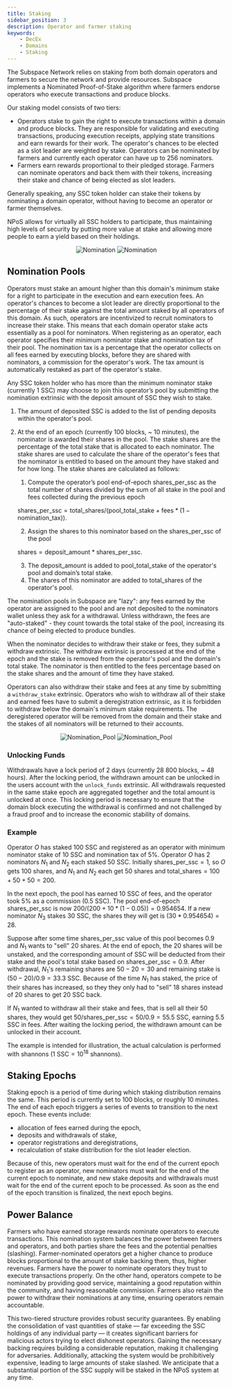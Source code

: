 ```yaml
---
title: Staking
sidebar_position: 3
description: Operator and farmer staking 
keywords:
    - DecEx
    - Domains
    - Staking
---
```

The Subspace Network relies on staking from both domain operators and farmers to secure the network and provide resources. Subspace implements a Nominated Proof-of-Stake algorithm where farmers endorse operators who execute transactions and produce blocks. 

Our staking model consists of two tiers:
- Operators stake to gain the right to execute transactions within a domain and produce blocks. They are responsible for validating and executing transactions, producing execution receipts, applying state transitions and earn rewards for their work. The operator's chances to be elected as a slot leader are weighted by stake. Operators can be nominated by farmers and currently each operator can have up to 256 nominators.
- Farmers earn rewards proportional to their pledged storage. Farmers can nominate operators and back them with their tokens, increasing their stake and chance of being elected as slot leaders. 
<!--We implement a mechanism for farmers to automatically stake their block rewards with nominated operators to maximize yield.-->
Generally speaking, any SSC token holder can stake their tokens by nominating a domain operator, without having to become an operator or farmer themselves.

NPoS allows for virtually all SSC holders to participate, thus maintaining high levels of security by putting more value at stake and allowing more people to earn a yield based on their holdings.

<div align="center">
    <img src="/img/Nomination-light.svg#gh-light-mode-only" alt="Nomination" />
    <img src="/img/Nomination-dark.svg#gh-dark-mode-only" alt="Nomination" />
</div>

## Nomination Pools

Operators must stake an amount higher than this domain's minimum stake for a right to participate in the execution and earn execution fees. An operator's chances to become a slot leader are directly proportional to the percentage of their stake against the total amount staked by all operators of this domain. As such, operators are incentivized to recruit nominators to increase their stake. This means that each domain operator stake acts essentially as a pool for nominators. When registering as an operator, each operator specifies their minimum nominator stake and nomination tax of their pool. The nomination tax is a percentage that the operator collects on all fees earned by executing blocks, before they are shared with nominators, a commission for the operator's work. The tax amount is automatically restaked as part of the operator's stake.

Any SSC token holder who has more than the minimum nominator stake (currently 1 SSC) may choose to join this operator’s pool by submitting the nomination extrinsic with the deposit amount of SSC they wish to stake. 

1. The amount of deposited SSC is added to the list of pending deposits within the operator's pool. 
2. At the end of an epoch (currently 100 blocks, ~ 10 minutes), the nominator is awarded their shares in the pool. The stake shares are the percentage of the total stake that is allocated to each nominator. The stake shares are used to calculate the share of the operator's fees that the nominator is entitled to based on the amount they have staked and for how long. The stake shares are calculated as follows:
    1. Compute the operator’s pool end-of-epoch $\text{shares\_per\_ssc}$ as the total number of shares divided by the sum of all stake in the pool and fees collected during the previous epoch 

    $\text{shares\_per\_ssc} = \text{total\_shares} / (\text{pool\_total\_stake} + \text{fees}*(1-\text{nomination\_tax}))$.

    2. Assign the $\text{shares}$ to this nominator based on the $\text{shares\_per\_ssc}$ of the pool 
    
    $\text{shares} = \text{deposit\_amount} * \text{shares\_per\_ssc}$.

    3. The $\text{deposit\_amount}$ is added to $\text{pool\_total\_stake}$ of the operator's pool and domain’s total stake.
    4. The $\text{shares}$ of this nominator are added to $\text{total\_shares}$ of the operator's pool.

The nomination pools in Subspace are "lazy": any fees earned by the operator are assigned to the pool and are not deposited to the nominators wallet unless they ask for a withdrawal. Unless withdrawn, the fees are "auto-staked" - they count towards the total stake of the pool, increasing its chance of being elected to produce bundles.

When the nominator decides to withdraw their stake or fees, they submit a withdraw extrinsic. The withdraw extrinsic is processed at the end of the epoch and the stake is removed from the operator's pool and the domain's total stake. The nominator is then entitled to the fees percentage based on the stake shares and the amount of time they have staked.

Operators can also withdraw their stake and fees at any time by submitting a `withdraw_stake` extrinsic. Operators who wish to withdraw all of their stake and earned fees have to submit a deregistration extrinsic, as it is forbidden to withdraw below the domain's minimum stake requirements. The deregistered operator will be removed from the domain and their stake and the stakes of all nominators will be returned to their accounts.

<div align="center">
    <img src="/img/Nomination_Pool-light.svg#gh-light-mode-only" alt="Nomination_Pool" />
    <img src="/img/Nomination_Pool-dark.svg#gh-dark-mode-only" alt="Nomination_Pool" />
</div>

### Unlocking Funds

Withdrawals have a lock period of 2 days (currently 28 800 blocks, ~ 48 hours). After the locking period, the withdrawn amount can be unlocked in the users account with the `unlock_funds` extrinsic. All withdrawals requested in the same stake epoch are aggregated together and the total amount is unlocked at once. This locking period is necessary to ensure that the domain block executing the withdrawal is confirmed and not challenged by a fraud proof and to increase the economic stability of domains. 

### Example

Operator $O$ has staked 100 SSC and registered as an operator with minimum nominator stake of 10 SSC and nomination tax of 5%. Operator $O$ has 2 nominators $N_1$ and $N_2$ each staked 50 SSC. Initially $\text{shares\_per\_ssc} = 1$, so $O$ gets 100 shares, and $N_1$ and $N_2$ each get 50 shares and $\text{total\_shares}=100+50+50=200$. 

In the next epoch, the pool has earned 10 SSC of fees, and the operator took 5% as a commission (0.5 SSC). The pool end-of-epoch $\text{shares\_per\_ssc}$ is now $200/(200 + 10 * (1-0.05)) = 0.954654$. If a new nominator $N_3$ stakes 30 SSC, the $\text{shares}$ they will get is $(30 * 0.954654) = 28$.

Suppose after some time $\text{shares\_per\_ssc}$ value of this pool becomes 0.9 and $N_1$ wants to "sell" 20 shares. At the end of epoch, the 20 shares will be unstaked, and the corresponding amount of SSC will be deducted from their stake and the pool's total stake based on $\text{shares\_per\_ssc} = 0.9$. After withdrawal, $N_1$'s remaining shares are $50-20=30$ and remaining stake is $(50-20)/0.9=33.3$ SSC. Because of the time $N_1$ has staked, the price of their shares has increased, so they they only had to "sell" 18 shares instead of 20 shares to get 20 SSC back.

If $N_1$ wanted to withdraw all their stake and fees, that is sell all their 50 shares, they would get $50/\text{shares\_per\_ssc} = 50/0.9=55.5$ SSC, earning 5.5 SSC in fees. After waiting the locking period, the withdrawn amount can be unlocked in their account.

The example is intended for illustration, the actual calculation is performed with shannons ($1\ \text{SSC} = 10^{18}\  \text{shannons}$).

## Staking Epochs

Staking epoch is a period of time during which staking distribution remains the same. This period is currently set to 100 blocks, or roughly 10 minutes. The end of each epoch triggers a series of events to transition to the next epoch. These events include:

- allocation of fees earned during the epoch,
- deposits and withdrawals of stake,
- operator registrations and deregistrations,
- recalculation of stake distribution for the slot leader election.

Because of this, new operators must wait for the end of the current epoch to register as an operator, new nominators must wait for the end of the current epoch to nominate, and new stake deposits and withdrawals must wait for the end of the current epoch to be processed.
As soon as the end of the epoch transition is finalized, the next epoch begins.

## Power Balance 

Farmers who have earned storage rewards nominate operators to execute transactions. This nomination system balances the power between farmers and operators, and both parties share the fees and the potential penalties (slashing). Farmer-nominated operators get a higher chance to produce blocks proportional to the amount of stake backing them, thus, higher revenues. Farmers have the power to nominate operators they trust to execute transactions properly. On the other hand, operators compete to be nominated by providing good service, maintaining a good reputation within the community, and having reasonable commission. 
Farmers also retain the power to withdraw their nominations at any time, ensuring operators remain accountable.

This two-tiered structure provides robust security guarantees. By enabling the consolidation of vast quantities of stake — far exceeding the SSC holdings of any individual party — it creates significant barriers for malicious actors trying to elect dishonest operators. Gaining the necessary backing requires building a considerable reputation, making it challenging for adversaries. Additionally, attacking the system would be prohibitively expensive, leading to large amounts of stake slashed. We anticipate that a substantial portion of the SSC supply will be staked in the NPoS system at any time.
